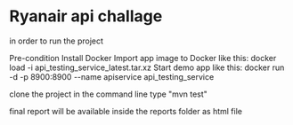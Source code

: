 # Ryanair api challage 

in order to run the project

Pre-condition
Install Docker
Import app image to Docker like this: docker load -i api_testing_service_latest.tar.xz
Start demo app like this: docker run -d -p 8900:8900 --name apiservice api_testing_service

clone the project 
in the command line type "mvn test" 

final report will be available inside the reports folder as html file
